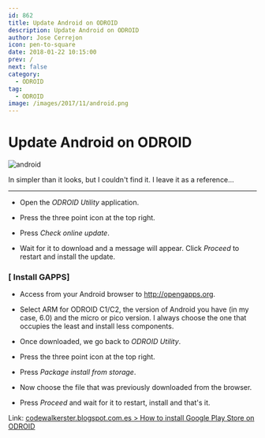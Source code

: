 ```yaml
---
id: 862
title: Update Android on ODROID
description: Update Android on ODROID
author: Jose Cerrejon
icon: pen-to-square
date: 2018-01-22 10:15:00
prev: /
next: false
category:
  - ODROID
tag:
  - ODROID
image: /images/2017/11/android.png
---
```


# Update Android on ODROID

![android](/images/2017/11/android.png)

In simpler than it looks, but I couldn't find it. I leave it as a reference...

- - -

* Open the *ODROID Utility* application.

* Press the three point icon at the top right.

* Press *Check online update*.

* Wait for it to download and a message will appear. Click *Proceed* to restart and install the update.

### [ Install GAPPS]

* Access from your Android browser to http://opengapps.org.

* Select ARM for ODROID C1/C2, the version of Android you have (in my case, 6.0) and the micro or pico version. I always choose the one that occupies the least and install less components.

* Once downloaded, we go back to *ODROID Utility*.

* Press the three point icon at the top right.

* Press *Package install from storage*.

* Now choose the file that was previously downloaded from the browser.

* Press *Proceed* and wait for it to restart, install and that's it.

Link: [codewalkerster.blogspot.com.es > How to install Google Play Store on ODROID](https://codewalkerster.blogspot.com.es/2016/06/how-to-install-google-play-store-on.html)